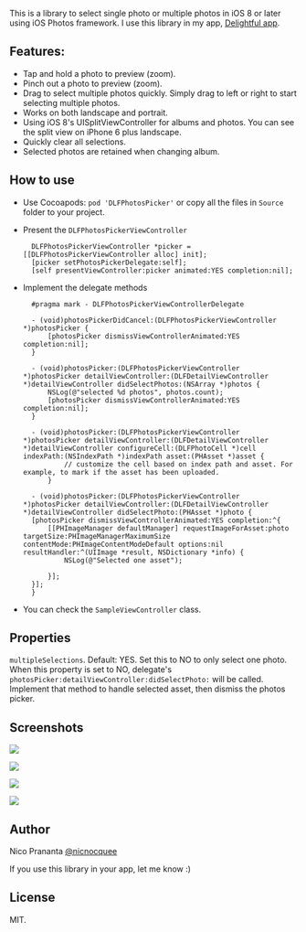 This is a library to select single photo or multiple photos in iOS 8 or later using iOS Photos framework. I use this library in my app, [Delightful app](http://getdelightfulapp.com).

Features:
--

- Tap and hold a photo to preview (zoom).
- Pinch out a photo to preview (zoom).
- Drag to select multiple photos quickly. Simply drag to left or right to start selecting multiple photos.
- Works on both landscape and portrait.
- Using iOS 8's UISplitViewController for albums and photos. You can see the split view on iPhone 6 plus landscape.
- Quickly clear all selections.
- Selected photos are retained when changing album.

How to use
--

- Use Cocoapods: `pod 'DLFPhotosPicker'` or copy all the files in `Source` folder to your project.
- Present the `DLFPhotosPickerViewController`

		DLFPhotosPickerViewController *picker = [[DLFPhotosPickerViewController alloc] init];
    	[picker setPhotosPickerDelegate:self];
    	[self presentViewController:picker animated:YES completion:nil];

- Implement the delegate methods

		#pragma mark - DLFPhotosPickerViewControllerDelegate

		- (void)photosPickerDidCancel:(DLFPhotosPickerViewController *)photosPicker {
    		[photosPicker dismissViewControllerAnimated:YES completion:nil];
		}

		- (void)photosPicker:(DLFPhotosPickerViewController *)photosPicker detailViewController:(DLFDetailViewController *)detailViewController didSelectPhotos:(NSArray *)photos {
    		NSLog(@"selected %d photos", photos.count);
    		[photosPicker dismissViewControllerAnimated:YES completion:nil];
		}

		- (void)photosPicker:(DLFPhotosPickerViewController *)photosPicker detailViewController:(DLFDetailViewController *)detailViewController configureCell:(DLFPhotoCell *)cell indexPath:(NSIndexPath *)indexPath asset:(PHAsset *)asset {
		        // customize the cell based on index path and asset. For example, to mark if the asset has been uploaded.
		    }

		- (void)photosPicker:(DLFPhotosPickerViewController *)photosPicker detailViewController:(DLFDetailViewController *)detailViewController didSelectPhoto:(PHAsset *)photo {
	    [photosPicker dismissViewControllerAnimated:YES completion:^{
	        [[PHImageManager defaultManager] requestImageForAsset:photo targetSize:PHImageManagerMaximumSize contentMode:PHImageContentModeDefault options:nil resultHandler:^(UIImage *result, NSDictionary *info) {
	            NSLog(@"Selected one asset");

	        }];
	    }];
		}

- You can check the `SampleViewController` class.

Properties
--

`multipleSelections`. Default: YES. Set this to NO to only select one photo. When this property is set to NO, delegate's `photosPicker:detailViewController:didSelectPhoto:` will be called. Implement that method to handle selected asset, then dismiss the photos picker.

Screenshots
--

![](https://github.com/nicnocquee/DLFPhotosPicker/raw/master/screenshots/screenshot1.png)

![](https://github.com/nicnocquee/DLFPhotosPicker/raw/master/screenshots/screenshot2.png)

![](https://raw.githubusercontent.com/nicnocquee/DLFPhotosPicker/master/screenshots/screenshot3.png)

![](https://github.com/nicnocquee/DLFPhotosPicker/raw/master/screenshots/screenshot4.png)

Author
--
Nico Prananta [@nicnocquee](http://twitter.com/nicnocquee)

If you use this library in your app, let me know :)

License
-

MIT.
